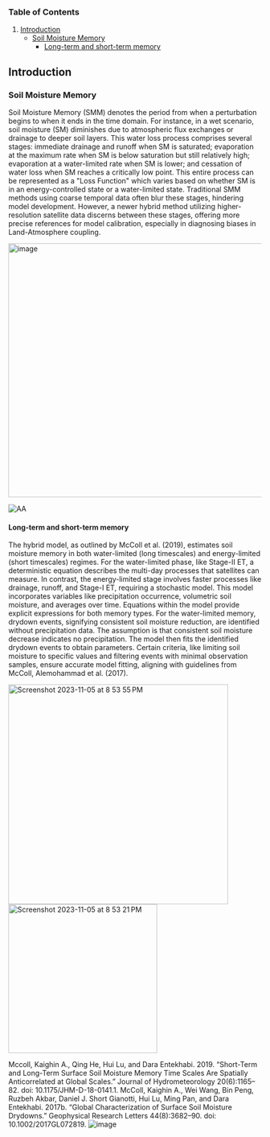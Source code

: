 ### Table of Contents

1. [Introduction](#introduction)
    - [Soil Moisture Memory](#Soil_Moisture_Memory)
        - [Long-term and short-term memory](#Long-term_and_short-term_memory)


## Introduction
### Soil Moisture Memory
Soil Moisture Memory (SMM) denotes the period from when a perturbation begins to when it ends in the time domain. For instance, in a wet scenario, soil moisture (SM) diminishes due to atmospheric flux exchanges or drainage to deeper soil layers. This water loss process comprises several stages: immediate drainage and runoff when SM is saturated; evaporation at the maximum rate when SM is below saturation but still relatively high; evaporation at a water-limited rate when SM is lower; and cessation of water loss when SM reaches a critically low point. This entire process can be represented as a "Loss Function" which varies based on whether SM is in an energy-controlled state or a water-limited state. Traditional SMM methods using coarse temporal data often blur these stages, hindering model development. However, a newer hybrid method utilizing higher-resolution satellite data discerns between these stages, offering more precise references for model calibration, especially in diagnosing biases in Land-Atmosphere coupling.

<img width="505" alt="image" src="https://github.com/mfarmani95/FOSS_Weekly/assets/83543441/766fd023-15a3-4c1e-b935-c323d103fdfd">


![AA](https://github.com/mfarmani95/FOSS_Weekly/assets/83543441/75c637a8-7eff-4424-9a63-ca25ca400d2a)



#### Long-term and short-term memory
The hybrid model, as outlined by McColl et al. (2019), estimates soil moisture memory in both water-limited (long timescales) and energy-limited (short timescales) regimes. For the water-limited phase, like Stage-II ET, a deterministic equation describes the multi-day processes that satellites can measure. In contrast, the energy-limited stage involves faster processes like drainage, runoff, and Stage-I ET, requiring a stochastic model. This model incorporates variables like precipitation occurrence, volumetric soil moisture, and averages over time. Equations within the model provide explicit expressions for both memory types. For the water-limited memory, drydown events, signifying consistent soil moisture reduction, are identified without precipitation data. The assumption is that consistent soil moisture decrease indicates no precipitation. The model then fits the identified drydown events to obtain parameters. Certain criteria, like limiting soil moisture to specific values and filtering events with minimal observation samples, ensure accurate model fitting, aligning with guidelines from McColl, Alemohammad et al. (2017).

<img width="437" alt="Screenshot 2023-11-05 at 8 53 55 PM" src="https://github.com/mfarmani95/FOSS_Weekly/assets/83543441/6f6ad123-81df-443f-bbb4-dd3a53b364e1">

<img width="296" alt="Screenshot 2023-11-05 at 8 53 21 PM" src="https://github.com/mfarmani95/FOSS_Weekly/assets/83543441/fbcf1fc8-00b9-4134-a31c-d67cea0ac524">


Mccoll, Kaighin A., Qing He, Hui Lu, and Dara Entekhabi. 2019. “Short-Term and Long-Term Surface Soil Moisture Memory Time Scales Are Spatially Anticorrelated at Global Scales.” Journal of Hydrometeorology 20(6):1165–82. doi: 10.1175/JHM-D-18-0141.1.
McColl, Kaighin A., Wei Wang, Bin Peng, Ruzbeh Akbar, Daniel J. Short Gianotti, Hui Lu, Ming Pan, and Dara Entekhabi. 2017b. “Global Characterization of Surface Soil Moisture Drydowns.” Geophysical Research Letters 44(8):3682–90. doi: 10.1002/2017GL072819.
![image](https://github.com/mfarmani95/FOSS_Weekly/assets/83543441/77fca300-442a-4e34-af25-813d6c86dfd5)
